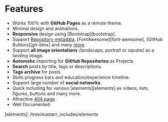 # Features

* Works 100% with **GitHub Pages** as a remote theme.
* Minimal design and animations.
* **Responsive** design using \[Bootstrap\]\[bootstrap\].
* Support [Repository metadata](https://help.github.com/en/articles/repository-metadata-on-github-pages), \[FontAwesome\]\[font-awesome\], \[GitHub Buttons\]\[gh-btns\] and many [more](01-features.md#dependencies).
* Support **all image orientations** _\(landscape, portrait or square\)_ as a landing image.
* **Automatic** importing for **GitHub Repositories** as Projects.
* **Search** posts by title, tags or descriptions.
* **Tags archive** for posts.
* Skills progress bars and education/experience timeline.
* Support large number of **social networks**.
* Quick including for various \[elements\]\[elements\] as videos, lists, figures, buttons and many more.
* Attractive [404 page](https://github.com/abraham-musa/abraham-musa.github.io/tree/dadde2be32a9641fc6386bd290e88fdffa9e0c4c/documentation/404.html).
* Well Documented.

\[elements\]: /tree/master/\_includes/elements

